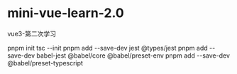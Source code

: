 # mini-vue-learn-2.0
vue3-第二次学习

pnpm init
tsc --init
pnpm add --save-dev jest @types/jest
pnpm add --save-dev babel-jest @babel/core @babel/preset-env
pnpm add --save-dev @babel/preset-typescript
